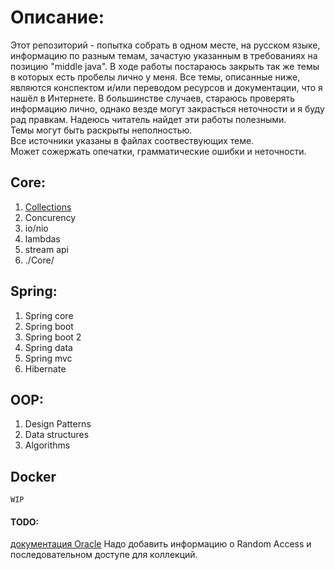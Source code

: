 # Описание:
Этот репозиторий - попытка собрать в одном месте, на русском языке, информацию по разным темам, зачастую указанным в требованиях на позицию "middle java".
В ходе работы постараюсь закрыть так же темы в которых есть пробелы лично у меня.
Все темы, описанные ниже, являются конспектом и/или переводом ресурсов и документации, что я нашёл в Интернете.
В большинстве случаев, стараюсь проверять информацию лично, однако везде могут закрасться неточности и я буду рад правкам.
Надеюсь читатель найдет эти работы полезными.
<br>Темы могут быть раскрыты неполностью.
<br>Все источники указаны в файлах соотвествующих теме.
<br>Может сожержать опечатки, грамматические ошибки и неточности.

## Core:
1. [Collections](./Core/Collections/Collections.md)
2. Concurency
3. io/nio
4. lambdas
5. stream api
6. ./Core/

## Spring:
1. Spring core
2. Spring boot
3. Spring boot 2
4. Spring data
5. Spring mvc
6. Hibernate

## OOP:
1. Design Patterns
2. Data structures
3. Algorithms


## Docker
`WIP`


#### TODO:
[документация Oracle](https://docs.oracle.com/javase/8/docs/technotes/guides/collections/reference.html)
Надо добавить информацию о Random Access и последовательном доступе для коллекций.
